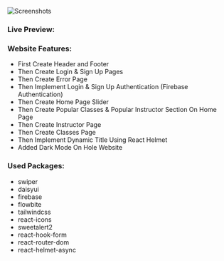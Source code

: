 ![Screenshots](https://i.ibb.co/BKfVTmQ/sportsgear.png)

### Live Preview:
### Website Features:
* First Create Header and Footer
* Then Create Login & Sign Up Pages
* Then Create Error Page
* Then Implement Login & Sign Up Authentication (Firebase Authentication)
* Then Create Home Page Slider
* Then Create Popular Classes & Popular Instructor Section On Home Page
* Then Create Instructor Page
* Then Create Classes Page
* Then Implement Dynamic Title Using React Helmet
* Added Dark Mode On Hole Website 

### Used Packages:
* swiper
* daisyui
* firebase
* flowbite
* tailwindcss
* react-icons
* sweetalert2
* react-hook-form
* react-router-dom
* react-helmet-async
